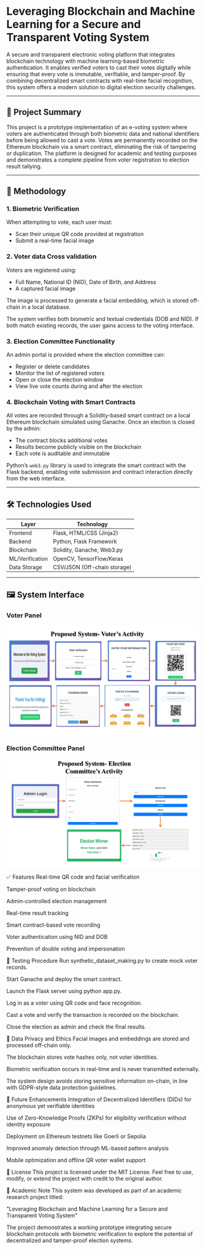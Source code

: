# Leveraging Blockchain and Machine Learning for a Secure and Transparent Voting System

A secure and transparent electronic voting platform that integrates blockchain technology with machine learning-based biometric authentication. It enables verified voters to cast their votes digitally while ensuring that every vote is immutable, verifiable, and tamper-proof. By combining decentralized smart contracts with real-time facial recognition, this system offers a modern solution to digital election security challenges.

---

## 📘 Project Summary

This project is a prototype implementation of an e-voting system where voters are authenticated through both biometric data and national identifiers before being allowed to cast a vote. Votes are permanently recorded on the Ethereum blockchain via a smart contract, eliminating the risk of tampering or duplication. The platform is designed for academic and testing purposes and demonstrates a complete pipeline from voter registration to election result tallying.

---

## 🧠 Methodology
### 1. Biometric Verification

When attempting to vote, each user must:
- Scan their unique QR code provided at registration
- Submit a real-time facial image

### 2. Voter data Cross validation

Voters are registered using:
- Full Name, National ID (NID), Date of Birth, and Address
- A captured facial image

The image is processed to generate a facial embedding, which is stored off-chain in a local database.


The system verifies both biometric and textual credentials (DOB and NID). If both match existing records, the user gains access to the voting interface.

### 3. Election Committee Functionality

An admin portal is provided where the election committee can:
- Register or delete candidates
- Monitor the list of registered voters
- Open or close the election window
- View live vote counts during and after the election

### 4. Blockchain Voting with Smart Contracts

All votes are recorded through a Solidity-based smart contract on a local Ethereum blockchain simulated using Ganache. Once an election is closed by the admin:
- The contract blocks additional votes
- Results become publicly visible on the blockchain
- Each vote is auditable and immutable

Python’s `web3.py` library is used to integrate the smart contract with the Flask backend, enabling vote submission and contract interaction directly from the web interface.

---

## 🛠️ Technologies Used

| Layer         | Technology                   |
|---------------|------------------------------|
| Frontend      | Flask, HTML/CSS (Jinja2)     |
| Backend       | Python, Flask Framework      |
| Blockchain    | Solidity, Ganache, Web3.py   |
| ML/Verification | OpenCV, TensorFlow/Keras   |
| Data Storage  | CSV/JSON (Off-chain storage) |

---

## 🖼️ System Interface

### Voter Panel

![Voters' Activity](VoterSIDE.png)

### Election Committee Panel

![Election Committee’s Activity](ELECTIONCOMMITTEE.png)


✅ Features
Real-time QR code and facial verification

Tamper-proof voting on blockchain

Admin-controlled election management

Real-time result tracking

Smart contract-based vote recording

Voter authentication using NID and DOB

Prevention of double voting and impersonation

🧪 Testing Procedure
Run synthetic_dataset_making.py to create mock voter records.

Start Ganache and deploy the smart contract.

Launch the Flask server using python app.py.

Log in as a voter using QR code and face recognition.

Cast a vote and verify the transaction is recorded on the blockchain.

Close the election as admin and check the final results.

🔐 Data Privacy and Ethics
Facial images and embeddings are stored and processed off-chain only.

The blockchain stores vote hashes only, not voter identities.

Biometric verification occurs in real-time and is never transmitted externally.

The system design avoids storing sensitive information on-chain, in line with GDPR-style data protection guidelines.

🌱 Future Enhancements
Integration of Decentralized Identifiers (DIDs) for anonymous yet verifiable identities

Use of Zero-Knowledge Proofs (ZKPs) for eligibility verification without identity exposure

Deployment on Ethereum testnets like Goerli or Sepolia

Improved anomaly detection through ML-based pattern analysis

Mobile optimization and offline QR voter wallet support

📄 License
This project is licensed under the MIT License.
Feel free to use, modify, or extend the project with credit to the original author.

🧾 Academic Note
This system was developed as part of an academic research project titled:

"Leveraging Blockchain and Machine Learning for a Secure and Transparent Voting System"

The project demonstrates a working prototype integrating secure blockchain protocols with biometric verification to explore the potential of decentralized and tamper-proof election systems.

